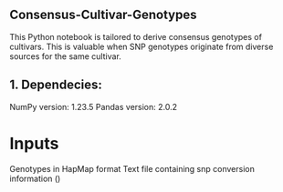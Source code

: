 ## Consensus-Cultivar-Genotypes
This Python notebook is tailored to derive consensus genotypes of cultivars. This is valuable when SNP genotypes originate from diverse sources for the same cultivar.

## 1. Dependecies:
NumPy version: 1.23.5
Pandas version: 2.0.2

# Inputs
Genotypes in HapMap format
Text file containing snp conversion information ()
